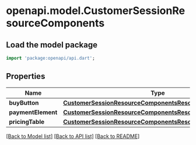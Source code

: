 # openapi.model.CustomerSessionResourceComponents

## Load the model package
```dart
import 'package:openapi/api.dart';
```

## Properties
Name | Type | Description | Notes
------------ | ------------- | ------------- | -------------
**buyButton** | [**CustomerSessionResourceComponentsResourceBuyButton**](CustomerSessionResourceComponentsResourceBuyButton.md) |  | 
**paymentElement** | [**CustomerSessionResourceComponentsResourcePaymentElement**](CustomerSessionResourceComponentsResourcePaymentElement.md) |  | 
**pricingTable** | [**CustomerSessionResourceComponentsResourcePricingTable**](CustomerSessionResourceComponentsResourcePricingTable.md) |  | 

[[Back to Model list]](../README.md#documentation-for-models) [[Back to API list]](../README.md#documentation-for-api-endpoints) [[Back to README]](../README.md)


